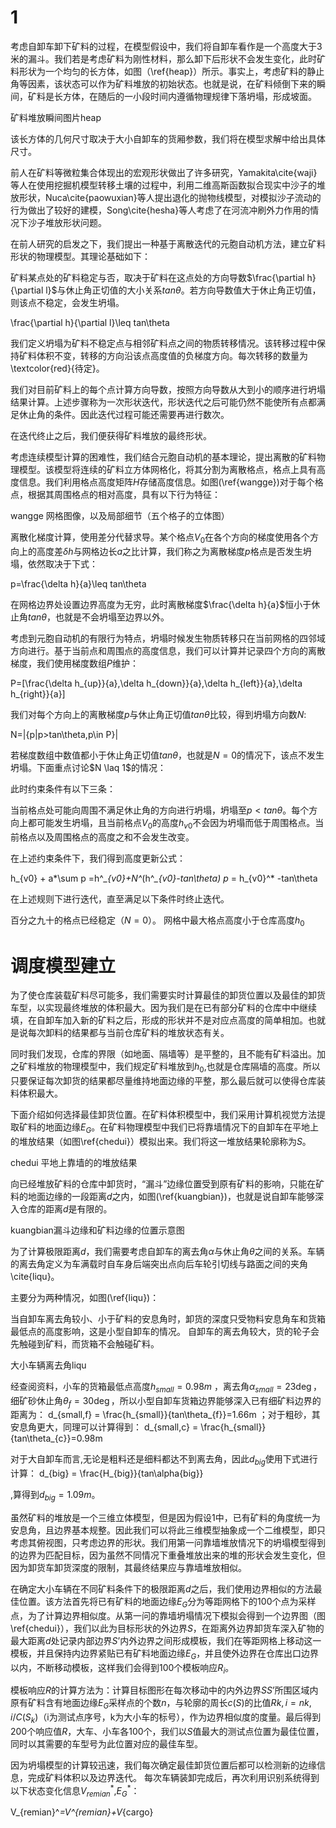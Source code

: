 # 1
考虑自卸车卸下矿料的过程，在模型假设中，我们将自卸车看作是一个高度大于3米的漏斗。我们若是考虑矿料为刚性材料，那么卸下后形状不会发生变化，此时矿料形状为一个均匀的长方体，如图（\ref{heap}）所示。事实上，考虑矿料的静止角等因素，该状态可以作为矿料堆放的初始状态。也就是说，在矿料倾倒下来的瞬间，矿料是长方体，在随后的一小段时间内遵循物理规律下落坍塌，形成坡面。

矿料堆放瞬间图片heap

该长方体的几何尺寸取决于大小自卸车的货厢参数，我们将在模型求解中给出具体尺寸。

前人在矿料等微粒集合体现出的宏观形状做出了许多研究，Yamakita\cite{waji}等人在使用挖掘机模型转移土壤的过程中，利用二维高斯函数拟合现实中沙子的堆放形状，Nuca\cite{paowuxian}等人提出退化的抛物线模型，对模拟沙子流动的行为做出了较好的建模，Song\cite{hesha}等人考虑了在河流冲刷外力作用的情况下沙子堆放形状问题。

在前人研究的启发之下，我们提出一种基于离散迭代的元胞自动机方法，建立矿料形状的物理模型。其理论基础如下：

矿料某点处的矿料稳定与否，取决于矿料在这点处的方向导数$\frac{\partial h}{\partial l}$与休止角正切值的大小关系$tan\theta$。若方向导数值大于休止角正切值，则该点不稳定，会发生坍塌。

\frac{\partial h}{\partial l}\leq tan\theta

我们定义坍塌为矿料不稳定点与相邻矿料点之间的物质转移情况。该转移过程中保持矿料体积不变，转移的方向沿该点高度值的负梯度方向。每次转移的数量为\textcolor{red}{待定}。

我们对目前矿料上的每个点计算方向导数，按照方向导数从大到小的顺序进行坍塌结果计算。上述步骤称为一次形状迭代，形状迭代之后可能仍然不能使所有点都满足休止角的条件。因此迭代过程可能还需要再进行数次。

在迭代终止之后，我们便获得矿料堆放的最终形状。

考虑连续模型计算的困难性，我们结合元胞自动机的基本理论，提出离散的矿料物理模型。该模型将连续的矿料立方体网格化，将其分割为离散格点，格点上具有高度信息。我们利用格点高度矩阵$H$存储高度信息。如图(\ref{wangge})对于每个格点，根据其周围格点的相对高度，具有以下行为特征：

wangge
网格图像，以及局部细节（五个格子的立体图）

离散化梯度计算，使用差分代替求导。某个格点$V_0$在各个方向的梯度使用各个方向上的高度差$\delta h$与网格边长$a$之比计算，我们称之为离散梯度$p$格点是否发生坍塌，依然取决于下式：

p=\frac{\delta h}{a}\leq tan\theta

在网格边界处设置边界高度为无穷，此时离散梯度$\frac{\delta h}{a}$恒小于休止角$tan\theta$，也就是不会坍塌至边界以外。

考虑到元胞自动机的有限行为特点，坍塌时候发生物质转移只在当前网格的四邻域方向进行。基于当前点和周围点的高度信息，我们可以计算并记录四个方向的离散梯度，我们使用梯度数组$P$维护：

P=[\frac{\delta h_{up}}{a},\delta h_{down}}{a},\delta h_{left}}{a},\delta h_{right}}{a}]

我们对每个方向上的离散梯度$p$与休止角正切值$tan\theta$比较，得到坍塌方向数$N$:

N=|\{p|p>tan\theta,p\in P\}|

若梯度数组中数值都小于休止角正切值$tan\theta$，也就是$N=0$的情况下，该点不发生坍塌。下面重点讨论$N \laq 1$的情况：

此时约束条件有以下三条：

当前格点处可能向周围不满足休止角的方向进行坍塌，坍塌至$p<tan\theta$。每个方向上都可能发生坍塌，且当前格点$V_0$的高度$h_{v0}$不会因为坍塌而低于周围格点。当前格点以及周围格点的高度之和不会发生改变。

在上述约束条件下，我们得到高度更新公式：

h_{v0} + a*\sum p =h^*_{v0}+N^*(h^*_{v0}-tan\theta)
p* = h_{v0}^* -tan\theta

在上述规则下进行迭代，直至满足以下条件时终止迭代。

百分之九十的格点已经稳定（$N=0$）。
网格中最大格点高度小于仓库高度$h_0$


# 调度模型建立

为了使仓库装载矿料尽可能多，我们需要实时计算最佳的卸货位置以及最佳的卸货车型，以实现最终堆放的体积最大。因为我们是在已有部分矿料的仓库中中继续填，在自卸车加入新的矿料之后，形成的形状并不是对应点高度的简单相加。也就是说每次卸料的结果都与当前仓库矿料的堆放状态有关。

同时我们发现，仓库的界限（如地面、隔墙等）是平整的，且不能有矿料溢出。加之矿料堆放的物理模型中，我们规定矿料堆放到$h_0$,也就是仓库隔墙的高度。所以只要保证每次卸货的结果都尽量维持地面边缘的平整，那么最后就可以使得仓库装料体积最大。

下面介绍如何选择最佳卸货位置。在矿料体积模型中，我们采用计算机视觉方法提取矿料的地面边缘$E_G$。在矿料物理模型中我们已将靠墙情况下的自卸车在平地上的堆放结果（如图\ref{chedui}）模拟出来。我们将这一堆放结果轮廓称为$S$。

chedui 平地上靠墙的的堆放结果

向已经堆放矿料的仓库中卸货时，“漏斗”边缘位置受到原有矿料的影响，只能在矿料的地面边缘的一段距离$d$之内，如图(\ref{kuangbian})，也就是说自卸车能够深入仓库的距离$d$是有限的。

kuangbian漏斗边缘和矿料边缘的位置示意图

为了计算极限距离$d$，我们需要考虑自卸车的离去角$\alpha$与休止角$\theta$之间的关系。车辆的离去角定义为车满载时自车身后端突出点向后车轮引切线与路面之间的夹角\cite{liqu}。

主要分为两种情况，如图(\ref{liqu})：

当自卸车离去角较小、小于矿料的安息角时，卸货的深度只受物料安息角车和货箱最低点的高度影响，这是小型自卸车的情况。
自卸车的离去角较大，货的轮子会先触碰到矿料，而货箱不会触碰矿料。

大小车辆离去角liqu

经查阅资料，小车的货箱最低点高度$h_{small} = 0.98m$ ，离去角$\alpha_{small} =23\deg$，细矿砂休止角$\theta_{f}=30\deg$，所以小型自卸车货箱边界能够深入已有细矿料边界的距离为：
d_{small,f} = \frac{h_{small}}{tan\theta_{f}}=1.66m
；对于粗砂，其安息角更大，同理可以计算得到：
d_{small,c} = \frac{h_{small}}{tan\theta_{c}}=0.98m

对于大自卸车而言,无论是粗料还是细料都达不到离去角，因此$d_{big}$使用下式进行计算：
d_{big} = \frac{H_{big}}{tan\alpha{big}}

,算得到$d_{big}=1.09m$。

虽然矿料的堆放是一个三维立体模型，但是因为假设1中，已有矿料的角度统一为安息角，且边界基本规整。因此我们可以将此三维模型抽象成一个二维模型，即只考虑其俯视图，只考虑边界的形状。我们用第一问靠墙堆放情况下的坍塌模型得到的边界为匹配目标，因为虽然不同情况下重叠堆放出来的堆的形状会发生变化，但因为卸货车卸货深度的限制，其最终结果应与靠墙堆放相似。

在确定大小车辆在不同矿料条件下的极限距离$d$之后，我们使用边界相似的方法最佳位置。该方法首先将已有矿料的地面边缘$E_G$分为等距网格下的100个点为采样点，为了计算边界相似度。从第一问的靠墙坍塌情况下模拟会得到一个边界图（图\ref{chedui}），我们以此为目标形状的外边界$S$，在距离外边界卸货车深入矿物的最大距离$d$处记录内部边界$S’$内外边界之间形成模板，我们在等距网格上移动这一模板，并且保持内边界紧贴已有矿料地面边缘$E_G$，并且使外边界在仓库出口边界以内，不断移动模板，这样我们会得到100个模板响应$R_i$。

模板响应$R$的计算方法为：计算目标图形在每次移动中的内外边界$SS’$所围区域内原有矿料含有地面边缘$E_G$采样点的个数$n$，与轮廓的周长$c(S)$的比值$Rk,i=nk,i/C(S_k)$（i为测试点序号，k为大小车的标号），作为边界相似度的度量。最后得到200个响应值$R$，大车、小车各100个，我们以$S$值最大的测试点位置为最佳位置，同时以其需要的车型号为此位置对应的最佳车型。

因为坍塌模型的计算较迅速，我们每次确定最佳卸货位置后都可以检测新的边缘信息，完成矿料体积以及边界迭代。 每次车辆装卸完成后，再次利用识别系统得到以下状态变化信息$V_{remian}^*$,$E_G^*$：

V_{remian}^*=V^*_{remian}+V_{cargo}




